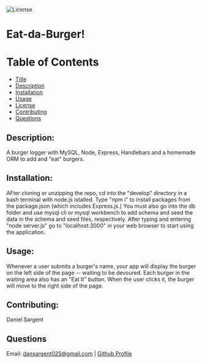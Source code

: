 
  ![License](https://img.shields.io/badge/License-MIT-yellow.svg)

  # Eat-da-Burger!

  # Table of Contents
  * [Title](#title)
  * [Description](#description)
  * [Installation](#installation)
  * [Usage](#usage)
  * [License](#license)
  * [Contributing](#contributing)
  * [Questions](#questions)

  ## Description:
  A burger logger with MySQL, Node, Express, Handlebars and a homemade ORM to add and "eat" burgers.

  ## Installation:
  AFter cloning or unzipping the repo, cd into the "develop" directory in a bash terminal with node.js istalled. Type "npm i" to install packages from the package.json (which includes Express.js.) You must also go into the db folder and use mysql cli or mysql workbench to add schema and seed the data in the schema and seed files, respectively. After typing and entering "node server.js" go to "localhost:3000" in your web browser to start using the application.

  ## Usage:
  Whenever a user submits a burger's name, your app will display the burger on the left side of the page -- waiting to be devoured. Each burger in the waiting area also has an "Eat It" button. When the user clicks it, the burger will move to the right side of the page.

  ## Contributing:
  Daniel Sargent

  ## Questions
  Email: dansargent025@gmail.com | [Github Profile](https://github.com/undefined)
